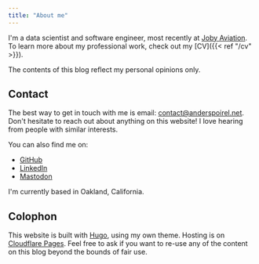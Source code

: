 ```yaml
---
title: "About me"
---
```


I'm a data scientist and software engineer, most recently at 
[Joby Aviation](https://jobyaviation.com). To learn more about my
professional work, check out my [CV]({{< ref "/cv" >}}).

The contents of this blog reflect my personal opinions only.

## Contact

The best way to get in touch with me is email:
[contact@anderspoirel.net](mailto:contact@anderspoirel.net).
Don't hesitate to reach out about anything on this website! I love hearing from people
with similar interests.

You can also find me on:

- [GitHub](https://github.com/Jswig)
- [LinkedIn](https://www.linkedin.com/in/anders-poirel-732595160/)
- [Mastodon](https://techhub.social/@andersjoachim)

I'm currently based in Oakland, California.

## Colophon

This website is built with [Hugo](https://gohugo.io/), using my own theme.
Hosting is on [Cloudflare Pages](https://developers.cloudflare.com/pages/).
Feel free to ask if you want to re-use any of the content on this blog beyond the
bounds of fair use.
